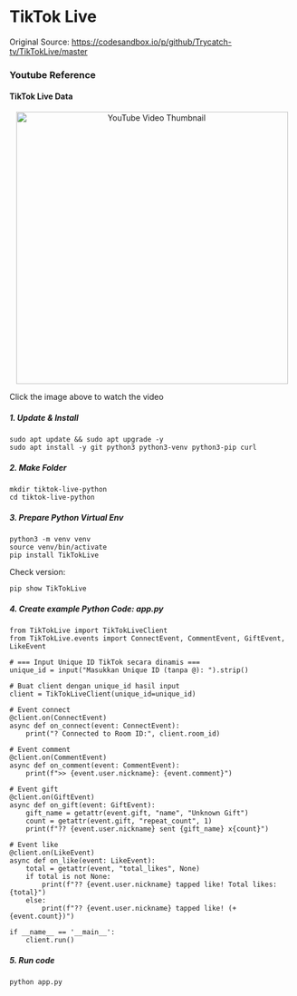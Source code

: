 # TikTok Live
Original Source: https://codesandbox.io/p/github/Trycatch-tv/TikTokLive/master

### Youtube Reference
#### TikTok Live Data
<p align="center">
  <a href="https://www.youtube.com/watch?v=BdRBXKvQPXE" target="_blank">
    <img src="https://img.youtube.com/vi/BdRBXKvQPXE/0.jpg" alt="YouTube Video Thumbnail" width="480" />
  </a>
</p>
Click the image above to watch the video

##### 1. Update & Install
```
sudo apt update && sudo apt upgrade -y
sudo apt install -y git python3 python3-venv python3-pip curl
```


##### 2. Make Folder
```
mkdir tiktok-live-python
cd tiktok-live-python
```

##### 3. Prepare Python Virtual Env
```
python3 -m venv venv
source venv/bin/activate
pip install TikTokLive
```
Check version:
```
pip show TikTokLive
```

##### 4. Create example Python Code: app.py
```
from TikTokLive import TikTokLiveClient
from TikTokLive.events import ConnectEvent, CommentEvent, GiftEvent, LikeEvent

# === Input Unique ID TikTok secara dinamis ===
unique_id = input("Masukkan Unique ID (tanpa @): ").strip()

# Buat client dengan unique_id hasil input
client = TikTokLiveClient(unique_id=unique_id)

# Event connect
@client.on(ConnectEvent)
async def on_connect(event: ConnectEvent):
    print("? Connected to Room ID:", client.room_id)

# Event comment
@client.on(CommentEvent)
async def on_comment(event: CommentEvent):
    print(f">> {event.user.nickname}: {event.comment}")

# Event gift
@client.on(GiftEvent)
async def on_gift(event: GiftEvent):
    gift_name = getattr(event.gift, "name", "Unknown Gift")
    count = getattr(event.gift, "repeat_count", 1)
    print(f"?? {event.user.nickname} sent {gift_name} x{count}")

# Event like
@client.on(LikeEvent)
async def on_like(event: LikeEvent):
    total = getattr(event, "total_likes", None)
    if total is not None:
        print(f"?? {event.user.nickname} tapped like! Total likes: {total}")
    else:
        print(f"?? {event.user.nickname} tapped like! (+{event.count})")

if __name__ == '__main__':
    client.run()

```

##### 5. Run code
```
python app.py
```